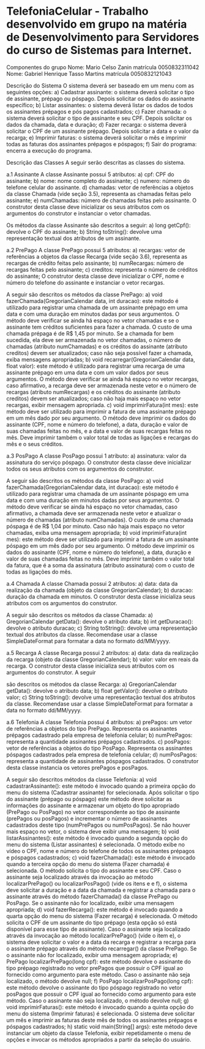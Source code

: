 # TelefoniaCelular - Trabalho desenvolvido em grupo na matéria de Desenvolvimento para Servidores do curso de Sistemas para Internet.

Componentes do grupo
Nome: Mario Celso Zanin                   matrícula  0050832311042 
Nome: Gabriel Henrique Tasso Martins      matrícula   0050832121043

Descrição do Sistema
O sistema deverá ser baseado em um menu com as seguintes opções:
a) Cadastrar assinante: o sistema deverá solicitar o tipo de assinante, prépago ou póspago.
 Depois solicitar os dados do assinante específico;
b) Listar assinantes: o sistema deverá listar os dados de todos os assinantes prépagos
e pós pagos cadastrados;
c) Fazer chamada: o sistema deverá solicitar o tipo de assinante e seu CPF. Depois solicitar os
dados da chamada, data e duração;
d) Fazer recarga: o sistema deverá solicitar o CPF de um assinante prépago.
Depois solicitar a data e o valor da recarga;
e) Imprimir faturas: o sistema deverá solicitar o mês e imprimir todas as faturas dos assinantes
prépagos e póspagos;
f) Sair do programa: encerra a execução do programa.

Descrição das Classes
A seguir serão descritas as classes do sistema.

a.1 Assinante
A classe Assinante possui 5 atributos:
a) cpf: CPF do assinante;
b) nome: nome completo do assinante;
c) numero: número do telefone celular do assinante.
d) chamadas: vetor de referências a objetos da classe Chamada (vide seção 3.5), representa as chamadas feitas pelo assinante;
e) numChamadas: número de chamadas feitas pelo assinante.
O construtor desta classe deve inicializar os seus atributos com os argumentos do construtor e instanciar o vetor chamadas.

Os métodos da classe Assinante são descritos a seguir:
a) long getCpf(): devolve o CPF do assinante;
b) String toString(): devolve uma representação textual dos atributos de um assinante.

a.2 PrePago
A classe PrePago possui 5 atributos:
a) recargas: vetor de referências a objetos da classe Recarga (vide seção 3.6), representa as
recargas de crédito feitas pelo assinante;
b) numRecargas: número de recargas feitas pelo assinante;
c) creditos: representa o número de créditos do assinante;
O construtor desta classe deve inicializar o CPF, nome e número do telefone do assinante e
instanciar o vetor recargas.

A seguir são descritos os métodos da classe PrePago:
a) void fazerChamada(GregorianCalendar data, int duracao): este método é utilizado
para registrar uma chamada de um assinante prépago em uma data e com uma duração
em minutos dadas por seus argumentos. O método deve verificar se ainda há espaço no vetor chamadas e se o assinante tem créditos suficientes para fazer a chamada. O custo de uma chamada prépaga é de R$ 1,45 por minuto. Se a chamada for bem sucedida, ela deve ser armazenada no vetor chamadas, o número de chamadas (atributo numChamadas) e os créditos do assinante (atributo creditos) devem ser atualizados; caso não seja possível fazer a chamada, exiba mensagens apropriadas;
b) void recarregar(GregorianCalendar data, float valor): este método é utilizado para registrar uma recarga de uma assinante prépago em uma data e com um valor dados por seus argumentos. O método deve verificar se ainda há espaço no vetor recargas, caso afirmativo, a recarga deve ser armazenada neste vetor e o número de recargas (atributo numRecargas) e os créditos do assinante (atributo creditos) devem ser atualizados; caso não haja mais espaço no vetor recargas, exibir mensagem apropriada.
c) void imprimirFatura(int mes): este método deve ser utilizado para imprimir a fatura de uma assinante prépago em um mês dado por seu argumento. O método deve imprimir os dados do assinante (CPF, nome e número do telefone), a data, duração e valor de suas chamadas feitas no mês, e a data e valor de suas recargas feitas no mês. Deve imprimir também o valor total de todas as ligações e recargas do mês e o seus créditos.

a.3 PosPago
A classe PosPago possui 1 atributo:
a) assinatura: valor da assinatura do serviço póspago.
O construtor desta classe deve inicializar todos os seus atributos com os argumentos do construtor.

A seguir são descritos os métodos da classe PosPago:
a) void fazerChamada(GregorianCalendar data, int duracao): este método é utilizado para registrar uma chamada de um assinante póspago em uma data e com uma duração em minutos dadas por seus argumentos. O método deve verificar se ainda há espaço no vetor chamadas, caso afirmativo, a chamada deve ser armazenada neste vetor e atualizar o número de chamadas (atributo numChamadas). O custo de uma chamada póspaga é de R$ 1,04 por minuto. Caso não haja mais espaço no vetor chamadas, exiba uma mensagem apropriada;
b) void imprimirFatura(int mes): este método deve ser utilizado para imprimir a fatura de um assinante póspago em um mês dado por seu argumento. O método deve imprimir os dados do assinante (CPF, nome e número do telefone), a data, duração e valor de suas chamadas feitas no mês. Deve imprimir também o valor total da fatura, que é a soma da assinatura (atributo assinatura) com o custo de todas as ligações do mês.

a.4 Chamada
A classe Chamada possui 2 atributos:
a) data: data da realização da chamada (objeto da classe GregorianCalendar);
b) duracao: duração da chamada em minutos.
O construtor desta classe inicializa seus atributos com os argumentos do construtor.

A seguir são descritos os métodos da classe Chamada:
a) GregorianCalendar getData(): devolve o atributo data;
b) int getDuracao(): devolve o atributo duracao;
c) String toString(): devolve uma representação textual dos atributos da classe. Recomendase usar a classe SimpleDateFormat para formatar a data no formato dd/MM/yyyy.

a.5 Recarga
A classe Recarga possui 2 atributos:
a) data: data da realização da recarga (objeto da classe GregorianCalendar);
b) valor: valor em reais da recarga.
O construtor desta classe inicializa seus atributos com os argumentos do construtor. A seguir 

são descritos os métodos da classe Recarga:
a) GregorianCalendar getData(): devolve o atributo data;
b) float getValor(): devolve o atributo valor;
c) String toString(): devolve uma representação textual dos atributos da classe. Recomendase usar a classe SimpleDateFormat para formatar a data no formato dd/MM/yyyy.

a.6 Telefonia
A classe Telefonia possui 4 atributos:
a) prePagos: um vetor de referências a objetos do tipo PrePago. Representa os assinantes prépagos cadastrado pela empresa de telefonia celular;
b) numPrePagos: representa a quantidade assinantes prépagos cadastrados.
c) posPagos: vetor de referências a objetos do tipo PosPago. Representa os assinantes póspagos cadastrados pela empresa de telefonia celular;
d) numPosPagos: representa a quantidade de assinantes póspagos cadastrados. O construtor desta 
classe instancia os vetores prePagos e posPagos.

A seguir são descritos métodos da classe Telefonia:
a) void cadastrarAssinante(): este método é invocado quando a primeira opção do menu do sistema (Cadastrar assinante) for selecionada. Após solicitar o tipo do assinante (prépago ou póspago) este método deve solicitar as informações do assinante e armazenar um objeto do tipo apropriado (PrePago ou PosPago) no vetor correspondente ao tipo de assinante (prePagos ou posPagos) e incrementar o número de assinantes cadastrados deste tipo (numPrePagos ou numPosPagos). Se não houver mais espaço no vetor, o sistema deve exibir uma mensagem;
b) void listarAssinantes(): este método é invocado quando a segunda opção do menu do sistema (Listar assinantes) é selecionada. O método exibe no vídeo o CPF, nome e número do telefone de todos os assinantes prépagos e póspagos cadastrados;
c) void fazerChamada(): este método é invocado quando a terceira opção do menu do sistema (Fazer chamada) é selecionada. O método solicita o tipo do assinante e seu CPF.
Caso o assinante seja localizado através da invocação ao método localizarPrePago() ou localizarPosPago() (vide os itens e e f), o sistema deve solicitar a duração e a data da chamada e registrar a chamada para o assinante através do método fazerChamada() da classe PrePago ou PosPago. Se o assinante não for localizado, exibir uma mensagem apropriada;
d) void fazerRecarga(): este método é invocado quando a quarta opção do menu do sistema (Fazer recarga) é selecionada. O método solicita o CPF de um assinante do tipo prépago (esta opção só está disponível para esse tipo de assinante). Caso o assinante seja localizado através da invocação ao método localizarPrePago() (vide o item e), o sistema deve solicitar o valor e a data da recarga e registrar a recarga para o assinante prépago através do método recarregar() da classe PrePago. Se o assinante não for localizado, exibir uma mensagem apropriada;
e) PrePago localizarPrePago(long cpf): este método devolve o assinante do tipo prépago registrado no vetor prePagos que possuir o CPF igual ao fornecido como argumento para este método. Caso o assinante não seja localizado, o método devolve null;
f) PosPago localizarPosPago(long cpf): este método devolve o assinante do tipo póspago registrado no vetor posPagos que possuir o CPF igual ao fornecido como argumento para este método. Caso o assinante não seja localizado, o método devolve null;
g) void imprimirFaturas(): este método é invocado quando a quinta opção do menu do sistema (Imprimir faturas) é selecionada. O sistema deve solicitar um mês e imprimir as faturas deste mês de todos os assinantes prépagos e póspagos cadastrados;
h) static void main(String[] args): este método deve instanciar um objeto da classe Telefonia, exibir repetidamente o menu de opções e invocar os métodos apropriados a partir da seleção do usuário.
